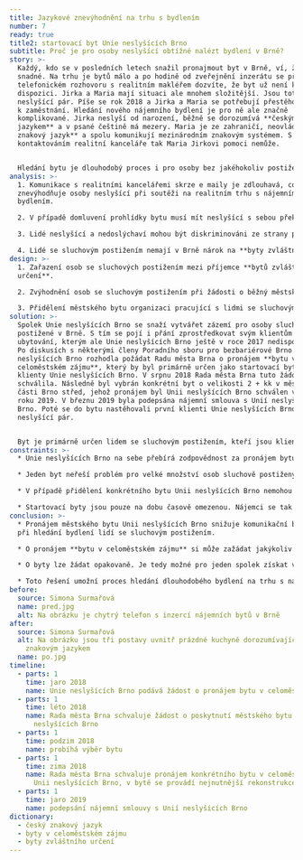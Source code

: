 ```yaml
---
title: Jazykové znevýhodnění na trhu s bydlením
number: 7
ready: true
title2: startovací byt Unie neslyšících Brno
subtitle: Proč je pro osoby neslyšící obtížné nalézt bydlení v Brně?
story: >-
  Každý, kdo se v posledních letech snažil pronajmout byt v Brně, ví, že to není
  snadné. Na trhu je bytů málo a po hodině od zveřejnění inzerátu se při
  telefonickém rozhovoru s realitním makléřem dozvíte, že byt už není k
  dispozici. Jirka a Maria mají situaci ale mnohem složitější. Jsou totiž
  neslyšící pár. Píše se rok 2018 a Jirka a Maria se potřebují přestěhovat blíže
  k zaměstnání. Hledání nového nájemního bydlení je pro ně ale značně
  komplikované. Jirka neslyší od narození, běžně se dorozumívá **českým znakovým
  jazykem** a v psané češtině má mezery. Maria je ze zahraničí, neovládá **český
  znakový jazyk** a spolu komunikují mezinárodním znakovým systémem. S
  kontaktováním realitní kanceláře tak Maria Jirkovi pomoci nemůže.


  Hledání bytu je dlouhodobý proces i pro osoby bez jakéhokoliv postižení, ale pro osoby neslyšící je to opravdová výzva. Komunikace s realitními kancelářemi, která je odkázaná na psaní e mailů, často ústí v obsazení bytu těmi, kteří si domluvili prohlídku dříve telefonicky. Jirka telefonicky s realitní kanceláří pochopitelně komunikovat nemůže, a než stačí poslat kostrbatý e mail, předběhnou jej řady volajících. I když se mu podaří domluvit nějakou prohlídku bytu, je složité se s makléřem domluvit. Ke každé prohlídce si musí zvát na pomoc tlumočníka, což je finančně náročné. Také jej mrzí, když makléř mluví pouze s tlumočníkem a Jirku ignoruje, jako by tam nebyl. V konečném důsledku pak majitel upřednostní jiné zájemce, se kterými může komunikovat přímo. Pronajmutí bytu tak je pro Jirku s Marií téměř neřešitelný úkol.
analysis: >-
  1. Komunikace s realitními kancelářemi skrze e maily je zdlouhavá, což
  znevýhodňuje osoby neslyšící při soutěži na realitním trhu s nájemním
  bydlením.

  2. V případě domluvení prohlídky bytu musí mít neslyšící s sebou překladatele.

  3. Lidé neslyšící a nedoslýchaví mohou být diskriminováni ze strany pronajímatelů bytů, kteří jejich znevýhodnění často vnímají jako překážku pro pronájem bytu.

  4. Lidé se sluchovým postižením nemají v Brně nárok na **byty zvláštního určení**, které jsou primárně určeny pro osoby pohybově či zrakově postižené.
design: >-
  1. Zařazení osob se sluchových postižením mezi příjemce **bytů zvláštního
  určení**.

  2. Zvýhodnění osob se sluchovým postižením při žádosti o běžný městský byt.

  3. Přidělení městského bytu organizaci pracující s lidmi se sluchovým znevýhodněním, která by jej následně pronajímala lidem se sluchovým postižením.
solution: >-
  Spolek Unie neslyšících Brno se snaží vytvářet zázemí pro osoby sluchově
  postižené v Brně. S tím se pojí i přání zprostředkovat svým klientům také
  ubytování, kterým ale Unie neslyšících Brno ještě v roce 2017 nedisponovala.
  Po diskusích s některými členy Poradního sboru pro bezbariérové Brno se Unie
  neslyšících Brno rozhodla požádat Radu města Brna o pronájem **bytu v
  celoměstském zájmu**, který by byl primárně určen jako startovací byt pro
  klienty Unie neslyšících Brno. V srpnu 2018 Rada města Brna tuto žádost
  schválila. Následně byl vybrán konkrétní byt o velikosti 2 + kk v městské
  části Brno střed, jehož pronájem byl Unii neslyšících Brno schválen v lednu
  roku 2019. V březnu 2019 byla podepsána nájemní smlouva s Unií neslyšících
  Brno. Poté se do bytu nastěhovali první klienti Unie neslyšících Brno, mladý
  neslyšící pár.


  Byt je primárně určen lidem se sluchovým postižením, kteří jsou klienti či zaměstnanci Unie neslyšících Brno a kteří splní i další podmínky, stanovené Unií neslyšících Brno. Jelikož je byt zamýšlen jako startovací, měl by být poskytnut nájemcům po dobu dvou let a následně předán dalším nájemcům.
constraints: >-
  * Unie neslyšících Brno na sebe přebírá zodpovědnost za pronájem bytu.

  * Jeden byt neřeší problém pro velké množství osob sluchově postižených, které jsou znevýhodněny na trhu s nájemním bydlením.

  * V případě přidělení konkrétního bytu Unii neslyšících Brno nemohou případní další nájemci ovlivňovat polohu bytu v rámci města ani jiné charakteristiky bytu.

  * Startovací byty jsou pouze na dobu časově omezenou. Nájemci se tak budou i v budoucnu potýkat s problémem hledání nájemního bydlení.
conclusion: >-
  * Pronájem městského bytu Unii neslyšících Brno snižuje komunikační bariéru
  při hledání bydlení lidí se sluchovým postižením.

  * O pronájem **bytu v celoměstském zájmu** si může zažádat jakýkoliv spolek (např. Unie neslyšících Brno).

  * O byty lze žádat opakovaně. Je tedy možné pro jeden spolek získat více bytů pro své klienty.

  * Toto řešení umožní proces hledání dlouhodobého bydlení na trhu s nájemními byty alespoň oddálit a poskytne dotyčným dostatek času pro jeho nalezení.
before:
  source: Simona Surmařová
  name: pred.jpg
  alt: Na obrázku je chytrý telefon s inzercí nájemních bytů v Brně
after:
  source: Simona Surmařová
  alt: Na obrázku jsou tři postavy uvnitř prázdné kuchyně dorozumívající se
    znakovým jazykem
  name: po.jpg
timeline:
  - parts: 1
    time: jaro 2018
    name: Unie neslyšících Brno podává žádost o pronájem bytu v celoměstském zájmu
  - parts: 1
    time: léto 2018
    name: Rada města Brna schvaluje žádost o poskytnutí městského bytu Unii
      neslyšících Brno
  - parts: 1
    time: podzim 2018
    name: probíhá výběr bytu
  - parts: 1
    time: zima 2018
    name: Rada města Brna schvaluje pronájem konkrétního bytu v celoměstském zájmu
      Unii neslyšících Brno, v bytě se provádí nejnutnější rekonstrukce
  - parts: 1
    time: jaro 2019
    name: podepsání nájemní smlouvy s Unií neslyšících Brno
dictionary:
  - český znakový jazyk
  - byty v celoměstském zájmu
  - byty zvláštního určení
---
```

